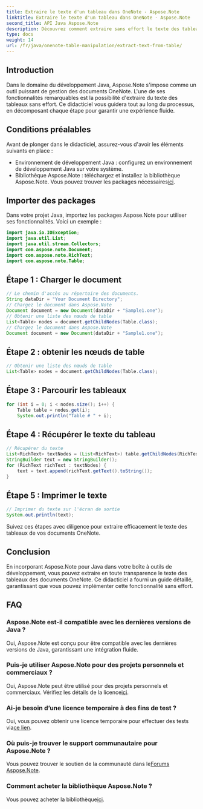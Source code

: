 ```yaml
---
title: Extraire le texte d'un tableau dans OneNote - Aspose.Note
linktitle: Extraire le texte d'un tableau dans OneNote - Aspose.Note
second_title: API Java Aspose.Note
description: Découvrez comment extraire sans effort le texte des tableaux dans OneNote à l’aide d’Aspose.Note pour Java. Suivez notre guide étape par étape pour une intégration transparente.
type: docs
weight: 14
url: /fr/java/onenote-table-manipulation/extract-text-from-table/
---
```

## Introduction
Dans le domaine du développement Java, Aspose.Note s'impose comme un outil puissant de gestion des documents OneNote. L'une de ses fonctionnalités remarquables est la possibilité d'extraire du texte des tableaux sans effort. Ce didacticiel vous guidera tout au long du processus, en décomposant chaque étape pour garantir une expérience fluide.
## Conditions préalables
Avant de plonger dans le didacticiel, assurez-vous d'avoir les éléments suivants en place :
- Environnement de développement Java : configurez un environnement de développement Java sur votre système.
-  Bibliothèque Aspose.Note : téléchargez et installez la bibliothèque Aspose.Note. Vous pouvez trouver les packages nécessaires[ici](https://releases.aspose.com/note/java/).
## Importer des packages
Dans votre projet Java, importez les packages Aspose.Note pour utiliser ses fonctionnalités. Voici un exemple :
```java
import java.io.IOException;
import java.util.List;
import java.util.stream.Collectors;
import com.aspose.note.Document;
import com.aspose.note.RichText;
import com.aspose.note.Table;
```
## Étape 1 : Charger le document
```java
// Le chemin d'accès au répertoire des documents.
String dataDir = "Your Document Directory";
// Chargez le document dans Aspose.Note
Document document = new Document(dataDir + "Sample1.one");
// Obtenir une liste des nœuds de table
List<Table> nodes = document.getChildNodes(Table.class);
// Chargez le document dans Aspose.Note
Document document = new Document(dataDir + "Sample1.one");
```
## Étape 2 : obtenir les nœuds de table
```java
// Obtenir une liste des nœuds de table
List<Table> nodes = document.getChildNodes(Table.class);
```
## Étape 3 : Parcourir les tableaux
```java
for (int i = 0; i < nodes.size(); i++) {
    Table table = nodes.get(i);
    System.out.println("Table # " + i);
```
## Étape 4 : Récupérer le texte du tableau
```java
// Récupérer du texte
List<RichText> textNodes = (List<RichText>) table.getChildNodes(RichText.class);
StringBuilder text = new StringBuilder();
for (RichText richText : textNodes) {
    text = text.append(richText.getText().toString());
}
```
## Étape 5 : Imprimer le texte
```java
// Imprimer du texte sur l'écran de sortie
System.out.println(text);
```
Suivez ces étapes avec diligence pour extraire efficacement le texte des tableaux de vos documents OneNote.
## Conclusion
En incorporant Aspose.Note pour Java dans votre boîte à outils de développement, vous pouvez extraire en toute transparence le texte des tableaux des documents OneNote. Ce didacticiel a fourni un guide détaillé, garantissant que vous pouvez implémenter cette fonctionnalité sans effort.
## FAQ
### Aspose.Note est-il compatible avec les dernières versions de Java ?
Oui, Aspose.Note est conçu pour être compatible avec les dernières versions de Java, garantissant une intégration fluide.
### Puis-je utiliser Aspose.Note pour des projets personnels et commerciaux ?
 Oui, Aspose.Note peut être utilisé pour des projets personnels et commerciaux. Vérifiez les détails de la licence[ici](https://purchase.aspose.com/buy).
### Ai-je besoin d’une licence temporaire à des fins de test ?
 Oui, vous pouvez obtenir une licence temporaire pour effectuer des tests via[ce lien](https://purchase.aspose.com/temporary-license/).
### Où puis-je trouver le support communautaire pour Aspose.Note ?
 Vous pouvez trouver le soutien de la communauté dans le[Forums Aspose.Note](https://forum.aspose.com/c/note/28).
### Comment acheter la bibliothèque Aspose.Note ?
 Vous pouvez acheter la bibliothèque[ici](https://purchase.aspose.com/buy).